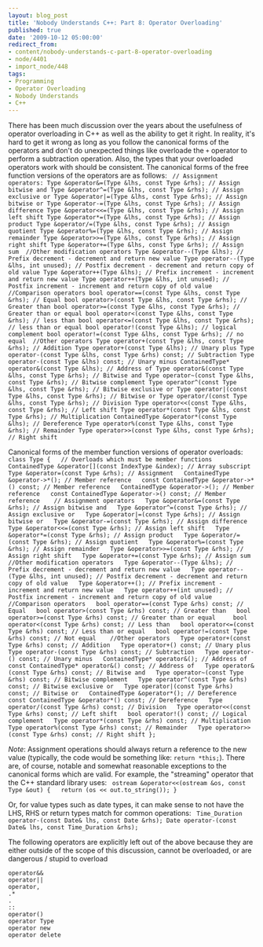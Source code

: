 ```yaml
---
layout: blog_post
title: 'Nobody Understands C++: Part 8: Operator Overloading'
published: true
date: '2009-10-12 05:00:00'
redirect_from:
- content/nobody-understands-c-part-8-operator-overloading
- node/4401
- import_node/448
tags:
- Programming
- Operator Overloading
- Nobody Understands
- C++
---
```


There has been much discussion over the years about the usefulness of operator overloading in C++ as well as the ability to get it right. In reality, it's hard to get it wrong as long as you follow the canonical forms of the operators and don't do unexpected things like overloade the `+` operator to perform a subtraction operation. Also, the types that your overloaded operators work with should be consistent. The canonical forms of the free function versions of the operators are as follows: ` // Assignment operators: Type &operator&=(Type &lhs, const Type &rhs); // Assign bitwise and Type &operator^=(Type &lhs, const Type &rhs); // Assign exclusive or Type &operator|=(Type &lhs, const Type &rhs); // Assign bitwise or Type &operator-=(Type &lhs, const Type &rhs); // Assign difference Type &operator<<=(Type &lhs, const Type &rhs); // Assign left shift Type &operator*=(Type &lhs, const Type &rhs); // Assign product Type &operator/=(Type &lhs, const Type &rhs); // Assign quotient Type &operator%=(Type &lhs, const Type &rhs); // Assign remainder Type &operator>>=(Type &lhs, const Type &rhs); // Assign right shift Type &operator+=(Type &lhs, const Type &rhs); // Assign sum  //Other modification operators Type &operator--(Type &lhs); // Prefix decrement - decrement and return new value Type operator--(Type &lhs, int unused); // Postfix decrement - decrement and return copy of old value Type &operator++(Type &lhs); // Prefix increment - increment and return new value Type operator++(Type &lhs, int unused); // Postfix increment - increment and return copy of old value  //Comparison operators bool operator==(const Type &lhs, const Type &rhs); // Equal bool operator>(const Type &lhs, const Type &rhs); // Greater than bool operator>=(const Type &lhs, const Type &rhs); // Greater than or equal bool operator<(const Type &lhs, const Type &rhs); // less than bool operator<=(const Type &lhs, const Type &rhs); // less than or equal bool operator!(const Type &lhs); // logical complement bool operator!=(const Type &lhs, const Type &rhs); // no equal  //Other operators Type operator+(const Type &lhs, const Type &rhs); // Addition Type operator+(const Type &lhs); // Unary plus Type operator-(const Type &lhs, const Type &rhs) const; // Subtraction Type operator-(const Type &lhs) const; // Unary minus ContainedType* operator&(const Type &lhs); // Address of Type operator&(const Type &lhs, const Type &rhs); // Bitwise and Type operator~(const Type &lhs, const Type &rhs); // Bitwise complement Type operator^(const Type &lhs, const Type &rhs); // Bitwise exclusive or Type operator|(const Type &lhs, const Type &rhs); // Bitwise or Type operator/(const Type &lhs, const Type &rhs); // Division Type operator<<(const Type &lhs, const Type &rhs); // Left shift Type operator*(const Type &lhs, const Type &rhs); // Multiplication ContainedType &operator*(const Type &lhs); // Dereference Type operator%(const Type &lhs, const Type &rhs); // Remainder Type operator>>(const Type &lhs, const Type &rhs); // Right shift`

Canonical forms of the member function versions of operator overloads: ` class Type {   // Overloads which must be member functions   ContainedType &operator[](const IndexType &index); // Array subscript   Type &operator=(const Type &rhs); // Assignment   ContainedType &operator->*(); // Member reference   const ContainedType &operator->*() const; // Member reference   ContainedType &operator->(); // Member reference   const ContainedType &operator->() const; // Member reference    // Assignment operators   Type &operator&=(const Type &rhs); // Assign bitwise and   Type &operator^=(const Type &rhs); // Assign exclusive or   Type &operator|=(const Type &rhs); // Assign bitwise or   Type &operator-=(const Type &rhs); // Assign difference   Type &operator<<=(const Type &rhs); // Assign left shift   Type &operator*=(const Type &rhs); // Assign product   Type &operator/=(const Type &rhs); // Assign quotient   Type &operator%=(const Type &rhs); // Assign remainder   Type &operator>>=(const Type &rhs); // Assign right shift   Type &operator+=(const Type &rhs); // Assign sum    //Other modification operators   Type &operator--(Type &lhs); // Prefix decrement - decrement and return new value   Type operator--(Type &lhs, int unused); // Postfix decrement - decrement and return copy of old value   Type &operator++(); // Prefix increment - increment and return new value   Type operator++(int unused); // Postfix increment - increment and return copy of old value    //Comparison operators   bool operator==(const Type &rhs) const; // Equal   bool operator>(const Type &rhs) const; // Greater than   bool operator>=(const Type &rhs) const; // Greater than or equal     bool operator<(const Type &rhs) const; // Less than   bool operator<=(const Type &rhs) const; // Less than or equal   bool operator!=(const Type &rhs) const; // Not equal    //Other operators   Type operator+(const Type &rhs) const; // Addition   Type operator+() const; // Unary plus   Type operator-(const Type &rhs) const; // Subtraction   Type operator-() const; // Unary minus   ContainedType* operator&(); // Address of   const ContainedType* operator&() const; // Address of   Type operator&(const Type &rhs) const; // Bitwise and   Type operator~(const Type &rhs) const; // Bitwise complement   Type operator^(const Type &rhs) const; // Bitwise exclusive or   Type operator|(const Type &rhs) const; // Bitwise or   ContainedType &operator*(); // Dereference   const ContainedType &operator*() const; // Dereference   Type operator/(const Type &rhs) const; // Division   Type operator<<(const Type &rhs) const; // Left shift   bool operator!() const; // Logical complement   Type operator*(const Type &rhs) const; // Multiplication   Type operator%(const Type &rhs) const; // Remainder   Type operator>>(const Type &rhs) const; // Right shift };`

*Note*: Assignment operations should always return a reference to the new value (typically, the code would be something like: `return *this;`). There are, of course, notable and somewhat reasonable exceptions to the canonical forms which are valid. For example, the "streaming" operator that the C++ standard library uses: ` ostream &operator<<(ostream &os, const Type &out) {   return (os << out.to_string()); }`

Or, for value types such as date types, it can make sense to not have the LHS, RHS or return types match for common operations: ` Time_Duration operator-(const Date& lhs, const Date &rhs); Date operator-(const Date& lhs, const Time_Duration &rhs);`

The following operators are explicitly left out of the above because they are either outside of the scope of this discussion, cannot be overloaded, or are dangerous / stupid to overload

    operator&&
    operator||
    operator,
    .*
    .
    ::
    operator()
    operator Type
    operator new
    operator delete
